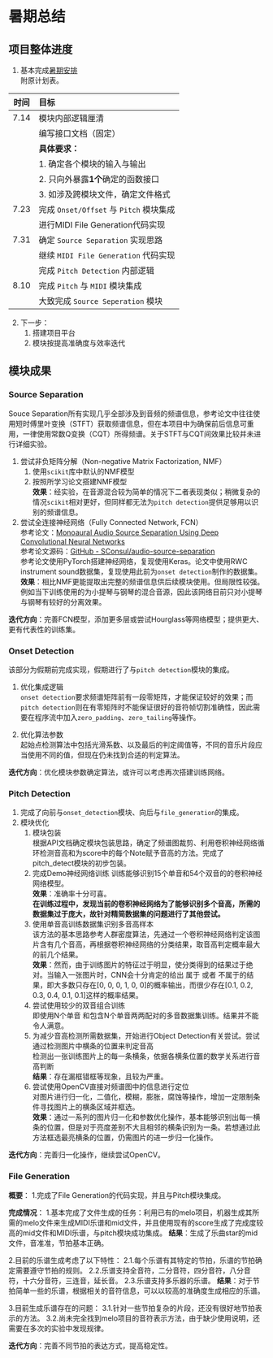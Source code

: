 # 暑期总结  

## 项目整体进度  
1. 基本完成[暑期安排](./190625.md)  
   附原计划表。 

|时间|目标| 
|:-:|:-|   
|7.14|模块内部逻辑厘清|  
||编写接口文档（固定）|  
||**具体要求：**|  
||1. 确定各个模块的输入与输出|  
||2. 只向外暴露**1个**确定的函数接口|  
||3. 如涉及跨模块文件，确定文件格式|  
|7.23|完成 `Onset/Offset` 与 `Pitch` 模块集成|  
||进行MIDI File Generation代码实现|  
|7.31|确定 `Source Separation` 实现思路|  
||继续 `MIDI File Generation` 代码实现|  
||完成 `Pitch Detection` 内部逻辑|  
|8.10|完成 `Pitch` 与 `MIDI` 模块集成|  
||大致完成 `Source Seperation` 模块|  

2. 下一步：  
   1. 搭建项目平台  
   2. 模块按提高准确度与效率迭代  


## 模块成果  

### Source Separation  
Souce Separation所有实现几乎全部涉及到音频的频谱信息，参考论文中往往使用短时傅里叶变换（STFT）获取频谱信息，但在本项目中为确保前后信息可重用，一律使用常数Q变换（CQT）所得频谱。关于STFT与CQT间效果比较并未进行详细实验。  
1. 尝试非负矩阵分解（Non-negative Matrix Factorization, NMF）  
   1. 使用`scikit`库中默认的NMF模型  
   2. 按照所学习论文搭建NMF模型  
  **效果**：经实验，在音源混合较为简单的情况下二者表现类似；稍微复杂的情况`scikit`相对更好，但同样都无法为`pitch detection`提供足够用以识别的频谱信息。  
2. 尝试全连接神经网络（Fully Connected Network, FCN）  
   参考论文：[Monoaural Audio Source Separation Using Deep Convolutional Neural Networks](https://www.semanticscholar.org/paper/Monoaural-Audio-Source-Separation-Using-Deep-Neural-Chandna-Miron/fedef8eedef76692d805a6a3380159a95b79b4de)  
   参考论文源码：[GitHub - SConsul/audio-source-separation](https://github.com/SConsul/audio-source-separation)  
   参考论文使用PyTorch搭建神经网络，复现使用Keras。论文中使用RWC instrument sound数据集，复现使用此前为`onset detection`制作的数据集。  
   **效果**：相比NMF更能提取出完整的频谱信息供后续模块使用。但局限性较强。例如当下训练使用的为小提琴与钢琴的混合音源，因此该网络目前只对小提琴与钢琴有较好的分离效果。  

**迭代方向**：完善FCN模型，添加更多层或尝试Hourglass等网络模型；提供更大、更有代表性的训练集。  


### Onset Detection  
该部分为假期前完成实现，假期进行了与`pitch detection`模块的集成。  
1. 优化集成逻辑  
   `onset detection`要求频谱矩阵前有一段零矩阵，才能保证较好的效果；而`pitch detection`则在有零矩阵时不能保证很好的音符帧切割准确性，因此需要在程序流中加入`zero_padding`、`zero_tailing`等操作。  

2. 优化算法参数  
   起始点检测算法中包括光滑系数、以及最后的判定阈值等，不同的音乐片段应当使用不同的值，但现在仍未找到合适的判定算法。  

**迭代方向**：优化模块参数确定算法，或许可以考虑再次搭建训练网络。  


### Pitch Detection  
1. 完成了向前与`onset_detection`模块、向后与`file_generation`的集成。  
2. 模块优化  
    1. 模块包装  
       根据API文档确定模块包装思路，确定了频谱图裁剪、利用卷积神经网络循环检测音高和为score中的每个Note赋予音高的方法。完成了pitch_detect模块的初步包装。  
    2. 完成Demo神经网络训练 
       训练能够识别15个单音和54个双音的的卷积神经网络模型。  
       **效果**：准确率十分可喜。  
   **在训练过程中，发现当前的卷积神经网络为了能够识别多个音高，所需的数据集过于庞大，故针对精简数据集的问题进行了其他尝试。**  
    3. 使用单音高训练数据集识别多音高样本  
       该方法的基本思路参考人群密度算法，先通过一个卷积神经网络判定该图片含有几个音高，再根据卷积神经网络的分类结果，取音高判定概率最大的前几个结果。  
       **效果**：然而，由于训练图片的特征过于明显，使分类得到的结果过于绝对。当输入一张图片时，CNN会十分肯定的给出 属于 或者 不属于的结果，即大多数只存在[0, 0, 0, 1, 0, 0]的概率输出，而很少存在[0.1, 0.2, 0.3, 0.4, 0.1, 0.1]这样的概率结果。  
    4. 尝试使用较少的双音组合训练  
       即使用N个单音 和包含N个单音两两配对的多音数据集训练。结果并不能令人满意。  
    5. 为减少音高检测所需数据集，开始进行Object Detection有关尝试。尝试通过检测图片中横条的位置来判定音高  
       检测出一张训练图片上的每一条横条，依据各横条位置的数学关系进行音高判断  
       **结果**：存在漏框错框等现象，且较为严重。  
    6. 尝试使用OpenCV直接对频谱图中的信息进行定位  
       对图片进行归一化，二值化，模糊，膨胀，腐蚀等操作，增加一定限制条件寻找图片上的横条区域并框选。  
       **效果**：通过一系列的图片归一化和参数优化操作，基本能够识别出每一横条的位置，但是对于亮度差别不大且相邻的横条识别为一条。若想通过此方法框选最亮横条的位置，仍需图片的进一步归一化操作。  

**迭代方向**：完善归一化操作，继续尝试OpenCV。  


### File Generation  
**概要**：
1.完成了File Generation的代码实现，并且与Pitch模块集成。

**完成情况**：
1.基本完成了文件生成的任务：利用已有的melo项目，机器生成其所需的melo文件来生成MIDI乐谱和mid文件，并且使用现有的score生成了完成度较高的mid文件和MIDI乐谱，与pitch模块成功集成。
**结果**：生成了乐曲star的mid文件，音准准，节拍基本正确。

2.目前的乐谱生成考虑了以下特性：
   2.1.每个乐谱有其特定的节拍，乐谱的节拍确定需要遵守节拍的规则。
   2.2.乐谱支持全音符，二分音符，四分音符，八分音符，十六分音符，三连音，延长音。
   2.3.乐谱支持多乐器的乐谱。
**结果**：对于节拍简单一些的乐谱，根据相关的音符信息，可以以较高的准确度生成相应的乐谱。

3.目前生成乐谱存在的问题：
   3.1.针对一些节拍复杂的片段，还没有很好地节拍表示的方法。
   3.2.尚未完全找到melo项目的音符表示方法，由于缺少使用说明，还需要在多次的实验中发现规律。
   
**迭代方向**：完善不同节拍的表达方式，提高稳定性。
